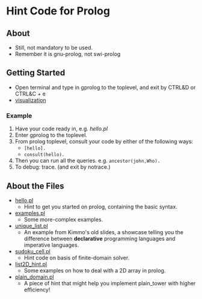 # Hint Code for Prolog

## About
* Still, not mandatory to be used.
* Remember it is gnu-prolog, not swi-prolog

## Getting Started
- Open terminal and type in gprolog to the toplevel, and exit by CTRL&D or CTRL&C + e
- [visualization](http://www.cdglabs.org/prolog/#/)

### Example
1. Have your code ready in, e.g. *hello.pl*
2. Enter gprolog to the toplevel.
3. From prolog toplevel, consult your code by either of the following ways:
    * ```[hello].```
    * ```consult(hello).```
4. Then you can run all the queries. e.g. ```ancestor(john,Who).```
5. To debug: trace. (and exit by notrace.)

## About the Files
* [hello.pl](./hello.pl)
    * Hint to get you started on prolog, containing the basic syntax.
* [examples.pl](./examples.pl)
    * Some more-complex examples.
* [unique_list.pl](./unique_list.pl)
    * An example from Kimmo's old slides, a showcase telling you the difference between **declarative** programming languages and imperative languages.
* [sudoku_cell.pl](./sudoku_cell.pl)
    * Hint code on basis of finite-domain solver.
* [list2D_hint.pl](./list2D_hint.pl)
    * Some examples on how to deal with a 2D array in prolog.
* [plain_domain.pl](./plain_domain.pl)
    * A piece of hint that might help you implement plain_tower with higher efficiency!